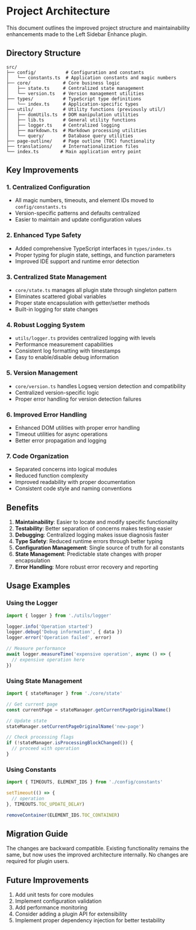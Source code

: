 # Project Architecture

This document outlines the improved project structure and maintainability enhancements made to the Left Sidebar Enhance plugin.

## Directory Structure

```
src/
├── config/           # Configuration and constants
│   └── constants.ts  # Application constants and magic numbers
├── core/            # Core business logic
│   ├── state.ts     # Centralized state management
│   └── version.ts   # Version management utilities
├── types/           # TypeScript type definitions
│   └── index.ts     # Application-specific types
├── utils/           # Utility functions (previously util/)
│   ├── domUtils.ts  # DOM manipulation utilities
│   ├── lib.ts       # General utility functions
│   ├── logger.ts    # Centralized logging
│   ├── markdown.ts  # Markdown processing utilities
│   └── query/       # Database query utilities
├── page-outline/    # Page outline (TOC) functionality
├── translations/    # Internationalization files
└── index.ts        # Main application entry point
```

## Key Improvements

### 1. Centralized Configuration
- All magic numbers, timeouts, and element IDs moved to `config/constants.ts`
- Version-specific patterns and defaults centralized
- Easier to maintain and update configuration values

### 2. Enhanced Type Safety
- Added comprehensive TypeScript interfaces in `types/index.ts`
- Proper typing for plugin state, settings, and function parameters
- Improved IDE support and runtime error detection

### 3. Centralized State Management
- `core/state.ts` manages all plugin state through singleton pattern
- Eliminates scattered global variables
- Proper state encapsulation with getter/setter methods
- Built-in logging for state changes

### 4. Robust Logging System
- `utils/logger.ts` provides centralized logging with levels
- Performance measurement capabilities
- Consistent log formatting with timestamps
- Easy to enable/disable debug information

### 5. Version Management
- `core/version.ts` handles Logseq version detection and compatibility
- Centralized version-specific logic
- Proper error handling for version detection failures

### 6. Improved Error Handling
- Enhanced DOM utilities with proper error handling
- Timeout utilities for async operations
- Better error propagation and logging

### 7. Code Organization
- Separated concerns into logical modules
- Reduced function complexity
- Improved readability with proper documentation
- Consistent code style and naming conventions

## Benefits

1. **Maintainability**: Easier to locate and modify specific functionality
2. **Testability**: Better separation of concerns makes testing easier
3. **Debugging**: Centralized logging makes issue diagnosis faster
4. **Type Safety**: Reduced runtime errors through better typing
5. **Configuration Management**: Single source of truth for all constants
6. **State Management**: Predictable state changes with proper encapsulation
7. **Error Handling**: More robust error recovery and reporting

## Usage Examples

### Using the Logger
```typescript
import { logger } from './utils/logger'

logger.info('Operation started')
logger.debug('Debug information', { data })
logger.error('Operation failed', error)

// Measure performance
await logger.measureTime('expensive operation', async () => {
  // expensive operation here
})
```

### Using State Management
```typescript
import { stateManager } from './core/state'

// Get current page
const currentPage = stateManager.getCurrentPageOriginalName()

// Update state
stateManager.setCurrentPageOriginalName('new-page')

// Check processing flags
if (!stateManager.isProcessingBlockChanged()) {
  // proceed with operation
}
```

### Using Constants
```typescript
import { TIMEOUTS, ELEMENT_IDS } from './config/constants'

setTimeout(() => {
  // operation
}, TIMEOUTS.TOC_UPDATE_DELAY)

removeContainer(ELEMENT_IDS.TOC_CONTAINER)
```

## Migration Guide

The changes are backward compatible. Existing functionality remains the same, but now uses the improved architecture internally. No changes are required for plugin users.

## Future Improvements

1. Add unit tests for core modules
2. Implement configuration validation
3. Add performance monitoring
4. Consider adding a plugin API for extensibility
5. Implement proper dependency injection for better testability